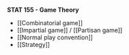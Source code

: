 **STAT 155 - Game Theory**

* [[Combinatorial game]]
* [[Impartial game]] / [[Partisan game]]
* [[Normal play convention]]
* [[Strategy]]
